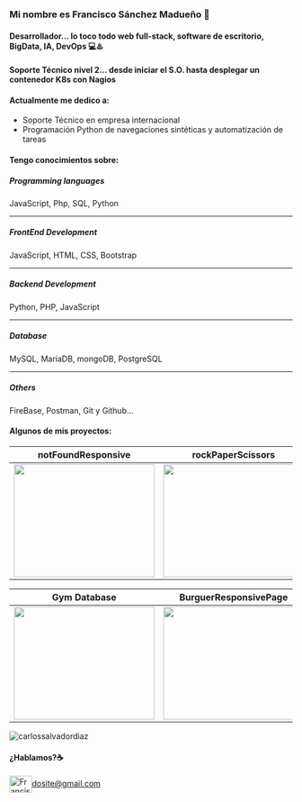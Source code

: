 ### Mi nombre es Francisco Sánchez Madueño 👋
#### Desarrollador... lo toco todo web full-stack, software de escritorio, BigData, IA, DevOps 💻♨️
#### Soporte Técnico nivel 2... desde iniciar el S.O. hasta desplegar un contenedor K8s con Nagios



#### Actualmente me dedico a:
- Soporte Técnico en empresa internacional
- Programación Python de navegaciones sintéticas y automatización de tareas


#### Tengo conocimientos sobre:

##### Programming languages

JavaScript, Php, SQL, Python

____

##### FrontEnd Development

JavaScript, HTML, CSS, Bootstrap

____

##### Backend Development

Python, PHP, JavaScript

_____

##### Database

MySQL, MariaDB, mongoDB, PostgreSQL

_____

 ##### Others
 
 FireBase, Postman, Git y Github...

 
#### Algunos de mis proyectos:

<!-- imagenes para la tabla:
<a href="https://codepen.io/carlossalvadordiaz/pen/PozMmdq" target="_blank"> <img src="/images/toDo.png" width="120" height="120"/></a>   -->


| notFoundResponsive  | rockPaperScissors  | toDoSimple  |
|---|---|---|
| <a href="https://github.com/carlossalvadordiaz/404-not-found" target="_blank"> <img src="/images/404.png" width="250" height="200"/></a> |  <a href="https://codepen.io/carlossalvadordiaz/pen/bGeXeGq" target="_blank"> <img src="/images/rps.png" width="250" height="200"/></a> | <a href="https://codepen.io/carlossalvadordiaz/pen/PozMmdq" target="_blank"> <img src="/images/toDo.png" width="250" height="200"/></a>  |


| Gym Database  | BurguerResponsivePage  | Chat(socket.io)  |
|---|---|---|
| <a href="https://https://github.com/carlossalvadordiaz/AppGymFront" target="_blank"> <img src="/images/listaClientesAngular.png" width="250" height="200"/></a> |  <a href="https://https://github.com/carlossalvadordiaz/Hamburgueseria" target="_blank"> <img src="/images/hamburguesa.jpg" width="250" height="200"/></a> | <a href="https://github.com/carlossalvadordiaz/Chat" target="_blank"> <img src="/images/chat.png" width="250" height="200"/></a>  |


<p><img align="center" src="https://github-readme-stats.vercel.app/api/top-langs?username=carlossalvadordiaz&show_icons=true&locale=en&layout=compact" alt="carlossalvadordiaz" /></p>

#### ¿Hablamos?☕️
<a href="mailto:dosite@gmail.com " target="blank"><img align="center" src="https://cdn.jsdelivr.net/npm/simple-icons@3.0.1/icons/gmail.svg" alt="Francisco Sánchez Madueño" height="30" width="40" />dosite@gmail.com</a>
</p>
